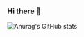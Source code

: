### Hi there 👋

<!--
**zahraTgz/zahraTgz** is a ✨ _special_ ✨ repository because its `README.md` (this file) appears on your GitHub profile.

Here are some ideas to get you started:

- 🔭 I’m currently working on ...
- 🌱 I’m currently learning ...
- 👯 I’m looking to collaborate on ...
- 🤔 I’m looking for help with ...
- 💬 Ask me about ...
- 😄 Pronouns: ...
- ⚡ Fun fact: ...
-->
<!-- 
- 📫 How to reach me: 
    :heavy_check_mark: Email: zara.taghizadeh@gmail.com
    
<a href="https://github.com/zahraTgz">
<img align="center" src="https://github-readme-stats.vercel.app/api?username=zahraTgz&show_icons=true&count_private=true&include_all_commits=true" /></a>

<a href="https://github.com/zahraTgz">
<img align="center" src="https://github-readme-stats.vercel.app/api/top-langs/?username=zahraTgz" />
</a>

<b>[Git](https://git-scm.com/)</b> <img height=50px src="https://camo.githubusercontent.com/b75d955466c5f5602998b752dd97ff1bdbe16168/68747470733a2f2f6769742d73636d2e636f6d2f696d616765732f6c6f676f732f646f776e6c6f6164732f4769742d4c6f676f2d32436f6c6f722e706e67"> 
-->

![Anurag's GitHub stats](https://github-readme-stats.vercel.app/api?username=anuraghazra&show_icons=true&theme=transparent)
